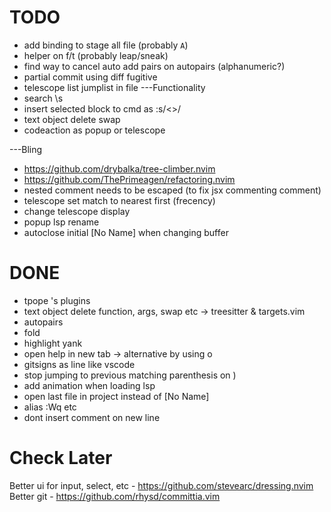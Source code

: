 # TODO
- add binding to stage all file (probably `A`)
- helper on f/t (probably leap/sneak)
- find way to cancel auto add pairs on autopairs (alphanumeric?)
- partial commit using diff fugitive
- telescope list jumplist in file
---Functionality
- search \s
- insert selected block to cmd as :s/<>/
- text object delete swap
- codeaction as popup or telescope

---Bling
- https://github.com/drybalka/tree-climber.nvim
- https://github.com/ThePrimeagen/refactoring.nvim
- nested comment needs to be escaped (to fix jsx commenting comment)
- telescope set match to nearest first (frecency)
- change telescope display
- popup lsp rename
- autoclose initial [No Name] when changing buffer

# DONE
- tpope 's plugins
- text object delete function, args, swap etc -> treesitter & targets.vim
- autopairs
- fold
- highlight yank
- open help in new tab -> alternative by using <c-w>o
- gitsigns as line like vscode
- stop jumping to previous matching parenthesis on )
- add animation when loading lsp
- open last file in project instead of [No Name]
- alias :Wq etc
- dont insert comment on new line

# Check Later
Better ui for input, select, etc - https://github.com/stevearc/dressing.nvim
Better git - https://github.com/rhysd/committia.vim
